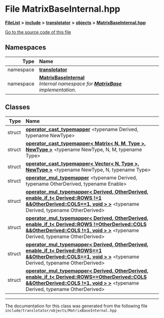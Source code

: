 

# File MatrixBaseInternal.hpp



[**FileList**](files.md) **>** [**include**](dir_d44c64559bbebec7f509842c48db8b23.md) **>** [**translotator**](dir_ffa3503b73a46a1fbf73d754da62ba14.md) **>** [**objects**](dir_d5306d4012edd8106bd4452d9b4e4e98.md) **>** [**MatrixBaseInternal.hpp**](MatrixBaseInternal_8hpp.md)

[Go to the source code of this file](MatrixBaseInternal_8hpp_source.md)
















## Namespaces

| Type | Name |
| ---: | :--- |
| namespace | [**translotator**](namespacetranslotator.md) <br> |
| namespace | [**MatrixBaseInternal**](namespacetranslotator_1_1MatrixBaseInternal.md) <br>_Internal namespace for_ [_**MatrixBase**_](classtranslotator_1_1MatrixBase.md) _implementation._ |


## Classes

| Type | Name |
| ---: | :--- |
| struct | [**operator\_cast\_typemapper**](structtranslotator_1_1MatrixBaseInternal_1_1operator__cast__typemapper.md) &lt;typename Derived, typename NewType&gt;<br> |
| struct | [**operator\_cast\_typemapper&lt; Matrix&lt; N, M, Type &gt;, NewType &gt;**](structtranslotator_1_1MatrixBaseInternal_1_1operator__cast__typemapper_3_01Matrix_3_01N_00_01M_00_01Type_01_4_00_01NewType_01_4.md) &lt;typename NewType, N, M, typename Type&gt;<br> |
| struct | [**operator\_cast\_typemapper&lt; Vector&lt; N, Type &gt;, NewType &gt;**](structtranslotator_1_1MatrixBaseInternal_1_1operator__cast__typemapper_3_01Vector_3_01N_00_01Type_01_4_00_01NewType_01_4.md) &lt;typename NewType, N, typename Type&gt;<br> |
| struct | [**operator\_mul\_typemapper**](structtranslotator_1_1MatrixBaseInternal_1_1operator__mul__typemapper.md) &lt;typename Derived, typename OtherDerived, typename Enable&gt;<br> |
| struct | [**operator\_mul\_typemapper&lt; Derived, OtherDerived, enable\_if\_t&lt; Derived::ROWS !=1 &&OtherDerived::COLS==1, void &gt; &gt;**](structtranslotator_1_1MatrixBaseInternal_1_1operator__mul__typemapper_3_01Derived_00_01OtherDeri1b96ed4aed79df1e494374b57efb0a1d.md) &lt;typename Derived, typename OtherDerived&gt;<br> |
| struct | [**operator\_mul\_typemapper&lt; Derived, OtherDerived, enable\_if\_t&lt; Derived::ROWS !=OtherDerived::COLS &&OtherDerived::COLS !=1, void &gt; &gt;**](structtranslotator_1_1MatrixBaseInternal_1_1operator__mul__typemapper_3_01Derived_00_01OtherDeri2a96eb5bfa413dff0cddca3d951d6a71.md) &lt;typename Derived, typename OtherDerived&gt;<br> |
| struct | [**operator\_mul\_typemapper&lt; Derived, OtherDerived, enable\_if\_t&lt; Derived::ROWS==1 &&OtherDerived::COLS==1, void &gt; &gt;**](structtranslotator_1_1MatrixBaseInternal_1_1operator__mul__typemapper_3_01Derived_00_01OtherDeri96d299f5dadca2759194ea845be7ed5c.md) &lt;typename Derived, typename OtherDerived&gt;<br> |
| struct | [**operator\_mul\_typemapper&lt; Derived, OtherDerived, enable\_if\_t&lt; Derived::ROWS==OtherDerived::COLS &&OtherDerived::COLS !=1, void &gt; &gt;**](structtranslotator_1_1MatrixBaseInternal_1_1operator__mul__typemapper_3_01Derived_00_01OtherDeri416034dcdebb2206f870a9ec06949246.md) &lt;typename Derived, typename OtherDerived&gt;<br> |



















































------------------------------
The documentation for this class was generated from the following file `include/translotator/objects/MatrixBaseInternal.hpp`


